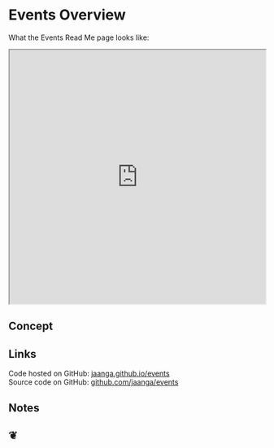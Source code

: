 Events Overview
===============

What the Events Read Me page looks like:	
<iframe src="http://jaanga.github.io/events/" width=100% height=500px></iframe>
	
## Concept


## Links

Code hosted on GitHub: <a href="http://jaanga.github.io/events/" target="_blank">jaanga.github.io/events</a>  
Source code on GitHub: <a href="https://github.com/jaanga/events/" target="_blank">github.com/jaanga/events</a>

## Notes

		

<h2>&#x2766;</h2>



